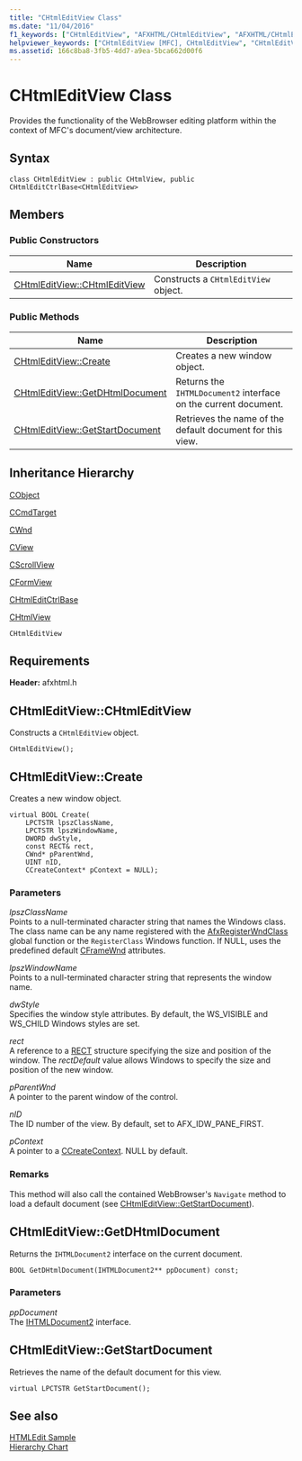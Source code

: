 ```yaml
---
title: "CHtmlEditView Class"
ms.date: "11/04/2016"
f1_keywords: ["CHtmlEditView", "AFXHTML/CHtmlEditView", "AFXHTML/CHtmlEditView::CHtmlEditView", "AFXHTML/CHtmlEditView::Create", "AFXHTML/CHtmlEditView::GetDHtmlDocument", "AFXHTML/CHtmlEditView::GetStartDocument"]
helpviewer_keywords: ["CHtmlEditView [MFC], CHtmlEditView", "CHtmlEditView [MFC], Create", "CHtmlEditView [MFC], GetDHtmlDocument", "CHtmlEditView [MFC], GetStartDocument"]
ms.assetid: 166c8ba8-3fb5-4dd7-a9ea-5bca662d00f6
---
```

# CHtmlEditView Class

Provides the functionality of the WebBrowser editing platform within the context of MFC's document/view architecture.

## Syntax

```
class CHtmlEditView : public CHtmlView, public CHtmlEditCtrlBase<CHtmlEditView>
```

## Members

### Public Constructors

|Name|Description|
|----------|-----------------|
|[CHtmlEditView::CHtmlEditView](#chtmleditview)|Constructs a `CHtmlEditView` object.|

### Public Methods

|Name|Description|
|----------|-----------------|
|[CHtmlEditView::Create](#create)|Creates a new window object.|
|[CHtmlEditView::GetDHtmlDocument](#getdhtmldocument)|Returns the `IHTMLDocument2` interface on the current document.|
|[CHtmlEditView::GetStartDocument](#getstartdocument)|Retrieves the name of the default document for this view.|

## Inheritance Hierarchy

[CObject](../../mfc/reference/cobject-class.md)

[CCmdTarget](../../mfc/reference/ccmdtarget-class.md)

[CWnd](../../mfc/reference/cwnd-class.md)

[CView](../../mfc/reference/cview-class.md)

[CScrollView](../../mfc/reference/cscrollview-class.md)

[CFormView](../../mfc/reference/cformview-class.md)

[CHtmlEditCtrlBase](../../mfc/reference/chtmleditctrlbase-class.md)

[CHtmlView](../../mfc/reference/chtmlview-class.md)

`CHtmlEditView`

## Requirements

**Header:** afxhtml.h

## <a name="chtmleditview"></a>  CHtmlEditView::CHtmlEditView

Constructs a `CHtmlEditView` object.

```
CHtmlEditView();
```

## <a name="create"></a>  CHtmlEditView::Create

Creates a new window object.

```
virtual BOOL Create(
    LPCTSTR lpszClassName,
    LPCTSTR lpszWindowName,
    DWORD dwStyle,
    const RECT& rect,
    CWnd* pParentWnd,
    UINT nID,
    CCreateContext* pContext = NULL);
```

### Parameters

*lpszClassName*<br/>
Points to a null-terminated character string that names the Windows class. The class name can be any name registered with the [AfxRegisterWndClass](application-information-and-management.md#afxregisterwndclass) global function or the `RegisterClass` Windows function. If NULL, uses the predefined default [CFrameWnd](../../mfc/reference/cframewnd-class.md) attributes.

*lpszWindowName*<br/>
Points to a null-terminated character string that represents the window name.

*dwStyle*<br/>
Specifies the window style attributes. By default, the WS_VISIBLE and WS_CHILD Windows styles are set.

*rect*<br/>
A reference to a [RECT](/previous-versions/dd162897\(v=vs.85\)) structure specifying the size and position of the window. The *rectDefault* value allows Windows to specify the size and position of the new window.

*pParentWnd*<br/>
A pointer to the parent window of the control.

*nID*<br/>
The ID number of the view. By default, set to AFX_IDW_PANE_FIRST.

*pContext*<br/>
A pointer to a [CCreateContext](../../mfc/reference/ccreatecontext-structure.md). NULL by default.

### Remarks

This method will also call the contained WebBrowser's `Navigate` method to load a default document (see [CHtmlEditView::GetStartDocument](#getstartdocument)).

## <a name="getdhtmldocument"></a>  CHtmlEditView::GetDHtmlDocument

Returns the `IHTMLDocument2` interface on the current document.

```
BOOL GetDHtmlDocument(IHTMLDocument2** ppDocument) const;
```

### Parameters

*ppDocument*<br/>
The [IHTMLDocument2](/previous-versions/windows/internet-explorer/ie-developer/platform-apis/aa752574\(v=vs.85\)) interface.

## <a name="getstartdocument"></a>  CHtmlEditView::GetStartDocument

Retrieves the name of the default document for this view.

```
virtual LPCTSTR GetStartDocument();
```

## See also

[HTMLEdit Sample](../../overview/visual-cpp-samples.md)<br/>
[Hierarchy Chart](../../mfc/hierarchy-chart.md)
